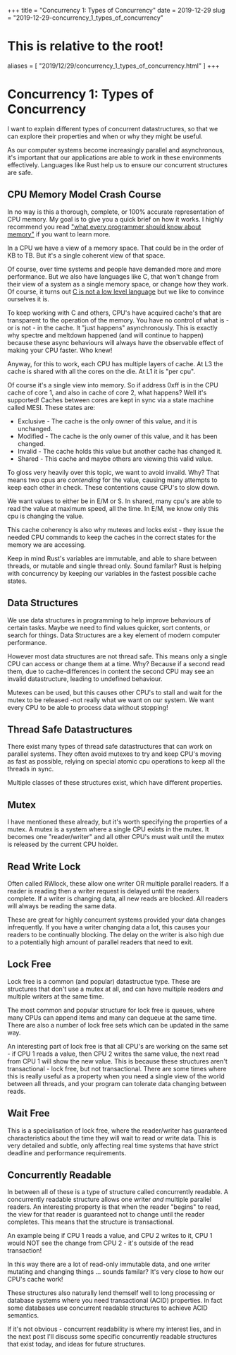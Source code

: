 +++
title = "Concurrency 1: Types of Concurrency"
date = 2019-12-29
slug = "2019-12-29-concurrency_1_types_of_concurrency"
# This is relative to the root!
aliases = [ "2019/12/29/concurrency_1_types_of_concurrency.html" ]
+++
# Concurrency 1: Types of Concurrency

I want to explain different types of concurrent datastructures, so that
we can explore their properties and when or why they might be useful.

As our computer systems become increasingly parallel and asynchronous,
it\'s important that our applications are able to work in these
environments effectively. Languages like Rust help us to ensure our
concurrent structures are safe.

## CPU Memory Model Crash Course

In no way is this a thorough, complete, or 100% accurate representation
of CPU memory. My goal is to give you a quick brief on how it works. I
highly recommend you read [\"what every programmer should know about
memory\"](https://people.freebsd.org/~lstewart/articles/cpumemory.pdf)
if you want to learn more.

In a CPU we have a view of a memory space. That could be in the order of
KB to TB. But it\'s a single coherent view of that space.

Of course, over time systems and people have demanded more and more
performance. But we also have languages like C, that won\'t change from
their view of a system as a single memory space, or change how they
work. Of course, it turns out [C is not a low level
language](https://queue.acm.org/detail.cfm?id=3212479) but we like to
convince ourselves it is.

To keep working with C and others, CPU\'s have acquired cache\'s that
are transparent to the operation of the memory. You have no control of
what is - or is not - in the cache. It \"just happens\" asynchronously.
This is exactly why spectre and meltdown happened (and will continue to
happen) because these async behaviours will always have the observable
effect of making your CPU faster. Who knew!

Anyway, for this to work, each CPU has multiple layers of cache. At L3
the cache is shared with all the cores on the die. At L1 it is \"per
cpu\".

Of course it\'s a single view into memory. So if address 0xff is in the
CPU cache of core 1, and also in cache of core 2, what happens? Well
it\'s supported! Caches between cores are kept in sync via a state
machine called MESI. These states are:

-   Exclusive - The cache is the only owner of this value, and it is
    unchanged.
-   Modified - The cache is the only owner of this value, and it has
    been changed.
-   Invalid - The cache holds this value but another cache has changed
    it.
-   Shared - This cache and maybe others are viewing this valid value.

To gloss very heavily over this topic, we want to avoid invaild. Why?
That means two cpus are *contending* for the value, causing many
attempts to keep each other in check. These contentions cause CPU\'s to
slow down.

We want values to either be in E/M or S. In shared, many cpu\'s are able
to read the value at maximum speed, all the time. In E/M, we know only
this cpu is changing the value.

This cache coherency is also why mutexes and locks exist - they issue
the needed CPU commands to keep the caches in the correct states for the
memory we are accessing.

Keep in mind Rust\'s variables are immutable, and able to share between
threads, or mutable and single thread only. Sound familar? Rust is
helping with concurrency by keeping our variables in the fastest
possible cache states.

## Data Structures

We use data structures in programming to help improve behaviours of
certain tasks. Maybe we need to find values quicker, sort contents, or
search for things. Data Structures are a key element of modern computer
performance.

However most data structures are not thread safe. This means only a
single CPU can access or change them at a time. Why? Because if a second
read them, due to cache-differences in content the second CPU may see an
invalid datastructure, leading to undefined behaviour.

Mutexes can be used, but this causes other CPU\'s to stall and wait for
the mutex to be released -not really what we want on our system. We want
every CPU to be able to process data without stopping!

## Thread Safe Datastructures

There exist many types of thread safe datastructures that can work on
parallel systems. They often avoid mutexes to try and keep CPU\'s moving
as fast as possible, relying on special atomic cpu operations to keep
all the threads in sync.

Multiple classes of these structures exist, which have different
properties.

## Mutex

I have mentioned these already, but it\'s worth specifying the
properties of a mutex. A mutex is a system where a single CPU exists in
the mutex. It becomes one \"reader/writer\" and all other CPU\'s must
wait until the mutex is released by the current CPU holder.

## Read Write Lock

Often called RWlock, these allow one writer OR multiple parallel
readers. If a reader is reading then a writer request is delayed until
the readers complete. If a writer is changing data, all new reads are
blocked. All readers will always be reading the same data.

These are great for highly concurrent systems provided your data changes
infrequently. If you have a writer changing data a lot, this causes your
readers to be continually blocking. The delay on the writer is also high
due to a potentially high amount of parallel readers that need to exit.

## Lock Free

Lock free is a common (and popular) datastructue type. These are
structures that don\'t use a mutex at all, and can have multiple readers
*and* multiple writers at the same time.

The most common and popular structure for lock free is queues, where
many CPUs can append items and many can dequeue at the same time. There
are also a number of lock free sets which can be updated in the same
way.

An interesting part of lock free is that all CPU\'s are working on the
same set - if CPU 1 reads a value, then CPU 2 writes the same value, the
next read from CPU 1 will show the new value. This is because these
structures aren\'t transactional - lock free, but not transactional.
There are some times where this is really useful as a property when you
need a single view of the world between all threads, and your program
can tolerate data changing between reads.

## Wait Free

This is a specialisation of lock free, where the reader/writer has
guaranteed characteristics about the time they will wait to read or
write data. This is very detailed and subtle, only affecting real time
systems that have strict deadline and performance requirements.

## Concurrently Readable

In between all of these is a type of structure called concurrently
readable. A concurrently readable structure allows one writer *and*
multiple parallel readers. An interesting property is that when the
reader \"begins\" to read, the view for that reader is guaranteed not to
change until the reader completes. This means that the structure is
transactional.

An example being if CPU 1 reads a value, and CPU 2 writes to it, CPU 1
would NOT see the change from CPU 2 - it\'s outside of the read
transaction!

In this way there are a lot of read-only immutable data, and one writer
mutating and changing things \... sounds familar? It\'s very close to
how our CPU\'s cache work!

These structures also naturally lend themself well to long processing or
database systems where you need transactional (ACID) properties. In fact
some databases use concurrent readable structures to achieve ACID
semantics.

If it\'s not obvious - concurrent readability is where my interest lies,
and in the next post I\'ll discuss some specific concurrently readable
structures that exist today, and ideas for future structures.

